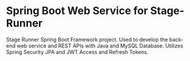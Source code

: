 # Spring Boot Web Service for Stage-Runner

Stage Runner Spring Boot Framework project. Used to develop the back-end web service and REST APIs with Java and MySQL Database. Utilizes Spring Security JPA and JWT Access and Refresh Tokens.
